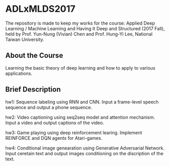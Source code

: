 # ADLxMLDS2017
The repository is made to keep my works for the course: Applied Deep Learning / Machine Learning and Having It Deep and Structured (2017 Fall), held by Prof. Yun-Nung (Vivian) Chen and Prof. Hung-Yi Lee, National Taiwan University.

## About the Course
Learning the basic theory of deep learning and how to apply to various applications.

## Brief Description
hw1: Sequence labeling using RNN and CNN. Input a frame-level speech sequence and output a phone sequence.

hw2: Video captioning using seq2seq model and attention mechanism. Input a video and output captions of the video.

hw3: Game playing using deep reinforcement learing. Implement REINFORCE and DQN agents for Atari-games.

hw4: Conditional image genearation using Generative Adversarial Network. Input ceretain text and output images conditioning on the discription of the text.
